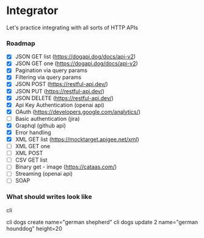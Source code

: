 # Integrator

Let's practice integrating with all sorts of HTTP APIs

### Roadmap

- [x] JSON GET list (https://dogapi.dog/docs/api-v2)
- [x] JSON GET one (https://dogapi.dog/docs/api-v2)
- [x] Pagination via query params
- [x] Filtering via query params
- [x] JSON POST (https://restful-api.dev/)
- [x] JSON PUT (https://restful-api.dev/)
- [x] JSON DELETE (https://restful-api.dev/)
- [x] Api Key Authentication (openai api)
- [x] OAuth (https://developers.google.com/analytics/)
- [ ] Basic authentication (jira)
- [x] Graphql (github api)
- [x] Error handling
- [x] XML GET list (https://mocktarget.apigee.net/xml)
- [ ] XML GET one
- [ ] XML POST
- [ ] CSV GET list
- [ ] Binary get - image (https://cataas.com/)
- [ ] Streaming (openai api)
- [ ] SOAP

### What should writes look like

cli <api> <action> <args> <fields>

cli dogs create name="german shepherd"
cli dogs update 2 name="german hounddog" height=20